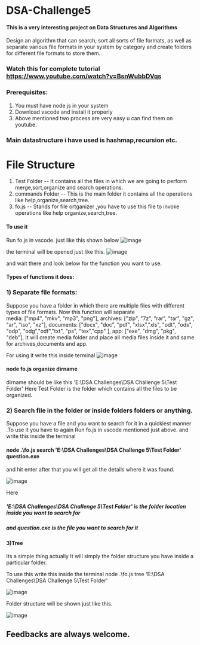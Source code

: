 # DSA-Challenge5
#### This is a very interesting project on Data Structures and Algorithms
Design an algorithm that can search, sort all sorts of file formats, as well as separate various file formats in your system by category and create folders for different file formats to store them.
### Watch this for complete tutorial https://www.youtube.com/watch?v=BsnWubbDVqs

### Prerequisites:
1) You must have node js in your system
2) Download vscode and install it properly
3) Above mentioned two process are very easy u can find them on youtube.
### Main datastructure i have used is hashmap,recursion etc.

# File Structure
1) Test Folder -- It contains all the files in which we are going to perform merge,sort,organize and search operations.
2) commands Folder -- This is the main folder it contains all the operations like help,organize,search,tree.
3) fo.js -- Stands for file ortganizer ,you have to use this file to invoke operations like help organize,search,tree.

#### To use it
Run fo.js in vscode. just like this shown below
![image](https://user-images.githubusercontent.com/90147205/158072877-e46b9986-4d40-4024-83c9-fe32831f116a.png)

the terminal will be opened just like this.
![image](https://user-images.githubusercontent.com/90147205/158072893-64d8cba8-8ccd-4bb5-8006-131b5b56da22.png)

and wait there and look below for the function you want to use.


#### Types of functions it does:
### 1) Separate file formats:
Suppose you have a folder in which there are multiple files with different types of file formats.
Now this function will separate   
media: ["mp4", "mkv", "mp3", "png"],
archives: ["zip", "7z", "rar", "tar", "gz", "ar", "iso", "xz"],
documents: ["docx", "doc", "pdf", "xlsx","xls", "odt", "ods", "odp", "odg","odf","txt", "ps", "tex","cpp" ],
app: ["exe", "dmg", "pkg", "deb"],
It will create media folder and place all media files inside it and same for archives,documents and app.

For using it write this inside terminal
![image](https://user-images.githubusercontent.com/90147205/158072939-9de49670-10f9-4e44-91b3-af2963b633a0.png)


#### node fo.js organize dirname
dirname should be like this 'E:\DSA Challenges\DSA Challenge 5\Test Folder'
Here Test Folder is the folder which contains all the files to be organized.

### 2) Search file in the folder or inside folders folders or anything.
Suppose you have a file and you want to search for it in a quickiest manner .To use it you have to again Run fo.js in vscode mentioned just above.
and write this inside the terminal
#### node .\fo.js search 'E:\DSA Challenges\DSA Challenge 5\Test Folder' question.exe
and hit enter after that you will get all the details where it was found.

![image](https://user-images.githubusercontent.com/90147205/158072958-25c77716-c54c-43c5-bc72-8f68835eca0d.png)


Here 
##### 'E:\DSA Challenges\DSA Challenge 5\Test Folder' is the folder location inside you want to search for
##### and question.exe is the file you want to search for it


#### 3)Tree
Its a simple thing actually It will simply the folder structure you have inside a particular folder.

To use this write this inside the terminal
node .\fo.js tree 'E:\DSA Challenges\DSA Challenge 5\Test Folder'

![image](https://user-images.githubusercontent.com/90147205/158073001-e3f16ca2-213a-4094-827f-65fc11df847c.png)

Folder structure will be shown just like this.

![image](https://user-images.githubusercontent.com/90147205/158072788-468aeb60-271f-4a3e-98a0-c0b07924f849.png)

## Feedbacks are always welcome.

 
